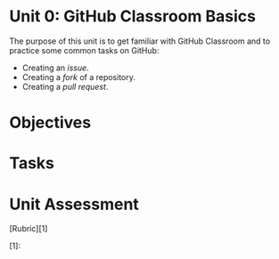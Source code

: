 # Unit 0: GitHub Classroom Basics

The purpose of this unit is to get familiar with GitHub Classroom and to practice some common tasks on GitHub:

* Creating an _issue_.
* Creating a _fork_ of a repository.
* Creating a _pull request_.

# Objectives

# Tasks

# Unit Assessment

[Rubric][1]

[1]:

